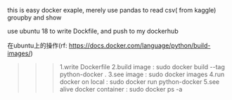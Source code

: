 this is easy docker exaple, merely use pandas to read csv( from kaggle) groupby and show

use ubuntu 18 to write Dockfile, and push to my dockerhub


在ubuntu上的操作(rf: https://docs.docker.com/language/python/build-images/)
  >>>1.write Dockerfile
  >>>2.build image : sudo docker build --tag python-docker .
  >>>3.see image : sudo docker images
  >>>4.run docker on local : sudo docker run python-docker
  >>>5.see alive docker container : sudo docker ps -a
